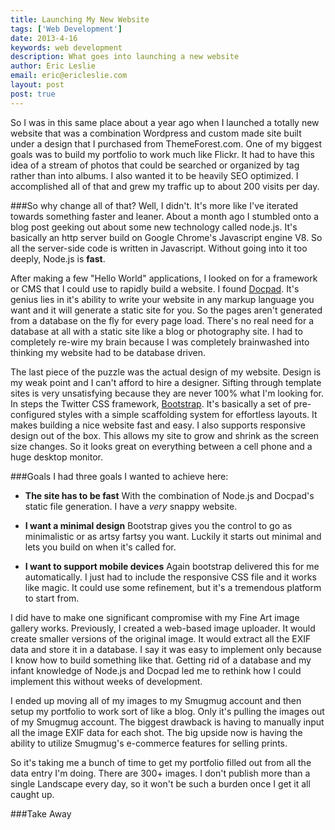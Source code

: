 ```yaml
---
title: Launching My New Website
tags: ['Web Development']
date: 2013-4-16
keywords: web development
description: What goes into launching a new website
author: Eric Leslie
email: eric@ericleslie.com
layout: post
post: true
---
```


So I was in this same place about a year ago when I launched a totally new website that was a combination Wordpress and custom made site built under a design that I purchased from ThemeForest.com. One of my biggest goals was to build my portfolio to work much like Flickr. It had to have this idea of a stream of photos that could be searched or organized by tag rather than into albums. I also wanted it to be heavily SEO optimized. I accomplished all of that and grew my traffic up to about 200 visits per day.

###So why change all of that? 
Well, I didn't. It's more like I've iterated towards something faster and leaner. About a month ago I stumbled onto a blog post geeking out about some new technology called node.js. It's basically an http server build on Google Chrome's Javascript engine V8. So all the server-side code is written in Javascript. Without going into it too deeply, Node.js is **fast**. 

After making a few "Hello World" applications, I looked on for a framework or CMS that I could use to rapidly build a website. I found [Docpad](http://docpad.org). It's genius lies in it's ability to write your website in any markup language you want and it will generate a static site for you. So the pages aren't generated from a database on the fly for every page load. There's no real need for a database at all with a static site like a blog or photography site. I had to completely re-wire my brain because I was completely brainwashed into thinking my website had to be database driven.

The last piece of the puzzle was the actual design of my website. Design is my weak point and I can't afford to hire a designer. Sifting through template sites is very unsatisfying because they are never 100% what I'm looking for. In steps the Twitter CSS framework, [Bootstrap](http://twitter.github.io/bootstrap/index.html). It's basically a set of pre-configured styles with a simple scaffolding system for effortless layouts. It makes building a nice website fast and easy. I also supports responsive design out of the box. This allows my site to grow and shrink as the screen size changes. So it looks great on everything between a cell phone and a huge desktop monitor. 

###Goals
I had three goals I wanted to achieve here:

 * **The site has to be fast**
 With the combination of Node.js and Docpad's static file generation. I have a *very* snappy website.

 * **I want a minimal design**
 Bootstrap gives you the control to go as minimalistic or as artsy fartsy you want. Luckily it starts out minimal and lets you build on when it's called for.

 * **I want to support mobile devices**
 Again bootstrap delivered this for me automatically. I just had to include the responsive CSS file and it works like magic. It could use some refinement, but it's a tremendous platform to start from.

I did have to make one significant compromise with my Fine Art image gallery works. Previously, I created a web-based image uploader. It would create smaller versions of the original image. It would extract all the EXIF data and store it in a database. I say it was easy to implement only because I know how to build something like that. Getting rid of a database and my infant knowledge of Node.js and Docpad led me to rethink how I could implement this without weeks of development.

I ended up moving all of my images to my Smugmug account and then setup my portfolio to work sort of like a blog. Only it's pulling the images out of my Smugmug account. The biggest drawback is having to manually input all the image EXIF data for each shot. The big upside now is having the ability to utilize Smugmug's e-commerce features for selling prints. 

So it's taking me a bunch of time to get my portfolio filled out from all the data entry I'm doing. There are 300+ images. I don't publish more than a single Landscape every day, so it won't be such a burden once I get it all caught up. 

###Take Away

